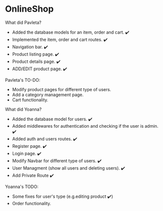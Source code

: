 # OnlineShop

What did Pavleta?
- Added the database models for an item, order and cart. :heavy_check_mark:
- Implemented the item, order and cart routes. :heavy_check_mark:
- Navigation bar. :heavy_check_mark:
- Product listing page. :heavy_check_mark:
- Product details page. :heavy_check_mark:
- ADD/EDIT product page. :heavy_check_mark:

Pavleta's TO-DO:
- Modify product pages for different type of users.
- Add a category management page.
- Cart functionality.

What did Yoanna?
- Added the database model for users. :heavy_check_mark:
- Added middlewares for authentication and checking if the user is admin. :heavy_check_mark:
- Added auth and users routes. :heavy_check_mark:
- Register page. :heavy_check_mark:
- Login page. :heavy_check_mark:
- Modify Navbar for different type of users. :heavy_check_mark:
- User Managment (show all users and deleting users). :heavy_check_mark:
- Add Private Route :heavy_check_mark:

Yoanna's TODO:
- Some fixes for user's type (e.g.editing product :heavy_check_mark:)
- Order functionality.
